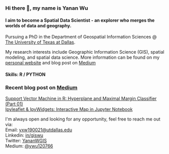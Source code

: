 ### **Hi there 👋, my name is Yanan Wu**
#### I aim to become a Spatial Data Scientist - an explorer who merges the worlds of data and geography. 

Pursuing a PhD in the Department of Geospatial Information Sciences @ [The University of Texas at Dallas](https://epps.utdallas.edu/about/programs/geospatial-information-sciences/). 

My research interests include Geographic Information Science (GIS), spatial modeling, and spatial data science. More information can be found on my [personal website](https://gisynw.com/) and blog post on [Medium](https://ywu120766.medium.com/)

#### Skills: R / PYTHON

### Recent blog post on [Medium](https://ywu120766.medium.com/)
[Support Vector Machine in R: Hyperplane and Maximal Margin Classifier (Part 01)](https://ywu120766.medium.com/support-vector-machine-in-r-hyperplane-and-maximal-margin-classifier-part-01-21c3f93f751d)<br />
[Ipyleaflet & IpyWidgets: Interactive Map in Jupyter Notebook](https://ywu120766.medium.com/ipyleaflet-ipywidgets-interactive-map-in-jupyter-notebook-a6ba76586cb5)<br />

I'm always open and looking for any opportunity, feel free to reach me out via:<br />
Email: [yxw190021@utdallas.edu](mailto:yxw190021@utdallas.edu)<br />
Linkedin: [in/giswu](https://www.linkedin.com/in/giswu/)<br />
Twitter: [YananWGIS](https://twitter.com/YananWGIS)<br />
Medium: [@ywu120766](medium.com/@ywu120766)








